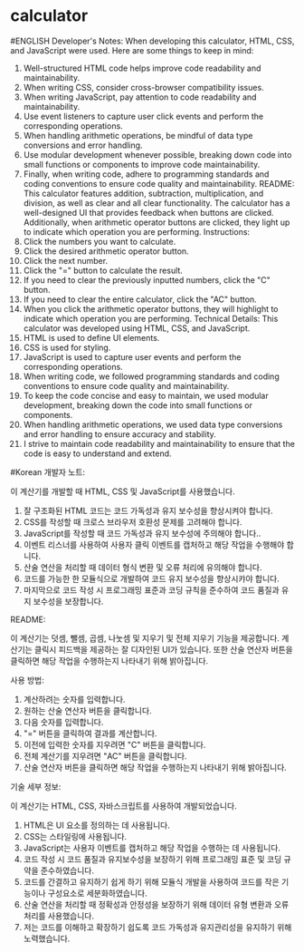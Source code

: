 # calculator
#ENGLISH
Developer's Notes:
When developing this calculator, HTML, CSS, and JavaScript were used. Here are some things to keep in mind:
1.	Well-structured HTML code helps improve code readability and maintainability.
2.	When writing CSS, consider cross-browser compatibility issues.
3.	When writing JavaScript, pay attention to code readability and maintainability.
4.	Use event listeners to capture user click events and perform the corresponding operations.
5.	When handling arithmetic operations, be mindful of data type conversions and error handling.
6.	Use modular development whenever possible, breaking down code into small functions or components to improve code maintainability.
7.	Finally, when writing code, adhere to programming standards and coding conventions to ensure code quality and maintainability.
README:
This calculator features addition, subtraction, multiplication, and division, as well as clear and all clear functionality. The calculator has a well-designed UI that provides feedback when buttons are clicked. Additionally, when arithmetic operator buttons are clicked, they light up to indicate which operation you are performing.
Instructions:
1.	Click the numbers you want to calculate.
2.	Click the desired arithmetic operator button.
3.	Click the next number.
4.	Click the "=" button to calculate the result.
5.	If you need to clear the previously inputted numbers, click the "C" button.
6.	If you need to clear the entire calculator, click the "AC" button.
7.	When you click the arithmetic operator buttons, they will highlight to indicate which operation you are performing.
Technical Details:
This calculator was developed using HTML, CSS, and JavaScript.
1.	HTML is used to define UI elements.
2.	CSS is used for styling.
3.	JavaScript is used to capture user events and perform the corresponding operations.
4.	When writing code, we followed programming standards and coding conventions to ensure code quality and maintainability.
5.	To keep the code concise and easy to maintain, we used modular development, breaking down the code into small functions or components.
6.	When handling arithmetic operations, we used data type conversions and error handling to ensure accuracy and stability.
7.	I strive to maintain code readability and maintainability to ensure that the code is easy to understand and extend.

#Korean
개발자 노트:

이 계산기를 개발할 때 HTML, CSS 및 JavaScript를 사용했습니다. 

1.	잘 구조화된 HTML 코드는 코드 가독성과 유지 보수성을 향상시켜야 합니다.
2. CSS를 작성할 때 크로스 브라우저 호환성 문제를 고려해야 합니다.
3. JavaScript를 작성할 때 코드 가독성과 유지 보수성에 주의해야 합니다..
4. 이벤트 리스너를 사용하여 사용자 클릭 이벤트를 캡처하고 해당 작업을 수행해야 합니다.
5. 산술 연산을 처리할 때 데이터 형식 변환 및 오류 처리에 유의해야 합니다.
6. 코드를 가능한 한 모듈식으로 개발하여 코드 유지 보수성을 향상시캬야 합니다.
7. 마지막으로 코드 작성 시 프로그래밍 표준과 코딩 규칙을 준수하여 코드 품질과 유지 보수성을 보장합니다.

README:

이 계산기는 덧셈, 뺄셈, 곱셈, 나눗셈 및 지우기 및 전체 지우기 기능을 제공합니다. 계산기는 클릭시 피드백을 제공하는 잘 디자인된 UI가 있습니다. 또한 산술 연산자 버튼을 클릭하면 해당 작업을 수행하는지 나타내기 위해 밝아집니다.

사용 방법:
1.	계산하려는 숫자를 입력합니다.
2.	원하는 산술 연산자 버튼을 클릭합니다.
3.	다음 숫자를 입력합니다.
4.	"=" 버튼을 클릭하여 결과를 계산합니다.
5.	이전에 입력한 숫자를 지우려면 "C" 버튼을 클릭합니다.
6.	전체 계산기를 지우려면 "AC" 버튼을 클릭합니다.
7.	산술 연산자 버튼을 클릭하면 해당 작업을 수행하는지 나타내기 위해 밝아집니다.

기술 세부 정보:

이 계산기는 HTML, CSS, 자바스크립트를 사용하여 개발되었습니다.

1. HTML은 UI 요소를 정의하는 데 사용됩니다.
2. CSS는 스타일링에 사용됩니다.
3. JavaScript는 사용자 이벤트를 캡처하고 해당 작업을 수행하는 데 사용됩니다.
4. 코드 작성 시 코드 품질과 유지보수성을 보장하기 위해 프로그래밍 표준 및 코딩 규약을 준수하였습니다.
5. 코드를 간결하고 유지하기 쉽게 하기 위해 모듈식 개발을 사용하여 코드를 작은 기능이나 구성요소로 세분화하였습니다.
6. 산술 연산을 처리할 때 정확성과 안정성을 보장하기 위해 데이터 유형 변환과 오류 처리를 사용했습니다.
7. 저는 코드를 이해하고 확장하기 쉽도록 코드 가독성과 유지관리성을 유지하기 위해 노력했습니다.
